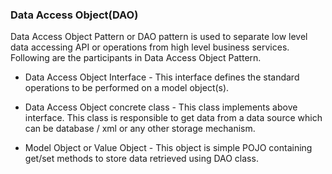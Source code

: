 ### Data Access Object(DAO)

Data Access Object Pattern or DAO pattern is used to separate low level data accessing API or operations from high level business services. Following are the participants in Data Access Object Pattern.

- Data Access Object Interface - This interface defines the standard operations to be performed on a model object(s).

- Data Access Object concrete class - This class implements above interface. This class is responsible to get data from a data source which can be database / xml or any other storage mechanism.

- Model Object or Value Object - This object is simple POJO containing get/set methods to store data retrieved using DAO class.